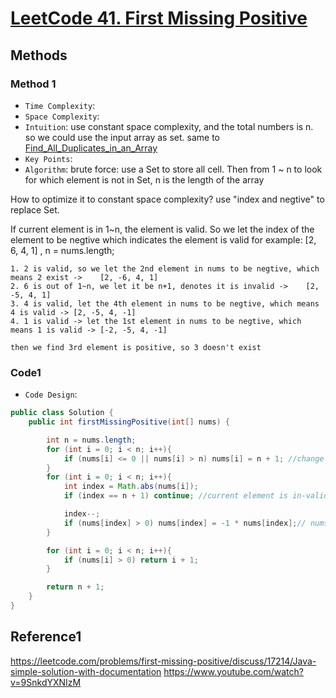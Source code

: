 # [LeetCode 41. First Missing Positive](https://leetcode-cn.com/problems/first-missing-positive/)

## Methods

### Method 1

* `Time Complexity`:
* `Space Complexity`:
* `Intuition`: use constant space complexity, and the total numbers is n. so we could use the input array as set. same to [Find_All_Duplicates_in_an_Array](Tricky/Find_All_Duplicates_in_an_Array)
* `Key Points`:
* `Algorithm`:
brute force: use a Set to store all cell. Then from 1 ~ n to look for which element is not in Set, n is the length of the array

How to optimize it to constant space complexity? use "index and negtive" to
replace Set.

If current element is in 1~n, the element is valid. So we let the index of the element to be negtive which indicates the element is valid
for example:
    [2, 6, 4, 1]  , n = nums.length;

    1. 2 is valid, so we let the 2nd element in nums to be negtive, which means 2 exist ->    [2, -6, 4, 1]
    2. 6 is out of 1~n, we let it be n+1, denotes it is invalid ->    [2, -5, 4, 1]
    3. 4 is valid, let the 4th element in nums to be negtive, which means 4 is valid -> [2, -5, 4, -1]
    4. 1 is valid -> let the 1st element in nums to be negtive, which means 1 is valid -> [-2, -5, 4, -1]

    then we find 3rd element is positive, so 3 doesn't exist

### Code1

* `Code Design`:

```java
public class Solution {
    public int firstMissingPositive(int[] nums) {

        int n = nums.length;
        for (int i = 0; i < n; i++){
            if (nums[i] <= 0 || nums[i] > n) nums[i] = n + 1; //change all invalid element to be n+1;
        }
        for (int i = 0; i < n; i++){
            int index = Math.abs(nums[i]);
            if (index == n + 1) continue; //current element is in-valid

            index--;
            if (nums[index] > 0) nums[index] = -1 * nums[index];// nums[i] is valid, so mark the index = nums[i] as negtive
        }

        for (int i = 0; i < n; i++){
            if (nums[i] > 0) return i + 1;
        }

        return n + 1;
    }
}
```

## Reference1

<https://leetcode.com/problems/first-missing-positive/discuss/17214/Java-simple-solution-with-documentation>
<https://www.youtube.com/watch?v=9SnkdYXNIzM>
